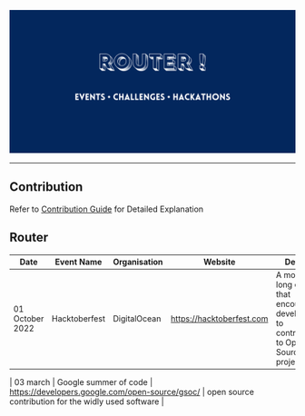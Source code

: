 
![Router Banner](resources/router-banner.png)
***

##  Contribution
Refer to [Contribution Guide](guide/Contribution-Guide.md) for Detailed Explanation

## Router
| Date | Event Name | Organisation | Website | Details |
|------|------------|--------------|---------|---------|
| 01 October 2022 | Hacktoberfest | DigitalOcean | https://hacktoberfest.com | A month-long event that encourages developers to contribute to Open Source projects |

| 03 march | Google summer of code | https://developers.google.com/open-source/gsoc/ | open source contribution for the widly used software |
